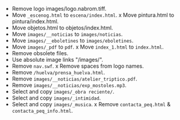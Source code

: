 * Remove logo images/logo.nabrom.tiff.
* Move `_escenog.html` to `escena/index.html`.
x Move pintura.html to pintura/index.html.
* Move objetos.html to objetos/index.html.
* Move `images/__noticias` to `images/noticias`.
* Move `images/__eboletines` to `images/eboletines`.
* Move `images/_pdf` to `pdf`.
x Move `index_1.html` to `index.html`.
* Remove obsolete files.
* Use absolute image links "/images/".
* Remove `nav.swf`.
x Remove spaces from logo names.
* Remove `/huelva/prensa_huelva.html`.
* Remove `images/__noticias/atelier_triptico.pdf`.
* Remove `images/__noticias/exp_mostoles.mp3`.
* Select and copy `images/_obra reciente/`.
* Select and copy `images/_intimidad`.
* Select and copy `images/_musica`.
x Remove `contacta_peq.html` & `contacta_peq_info.html`.

